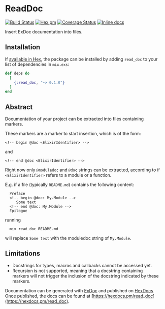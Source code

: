 # ReadDoc

[![Build Status](https://travis-ci.org/RobertDober/read_doc.svg?branch=master)](https://travis-ci.org/RobertDober/read_doc)
[![Hex.pm](https://img.shields.io/hexpm/v/read_doc.svg)](https://hex.pm/packages/read_doc)
[![Coverage Status](https://coveralls.io/repos/RobertDober/read_doc/badge.png)](https://coveralls.io/r/RobertDober/read_doc)
[![Inline docs](http://inch-ci.org/github/RobertDober/read_doc.svg?branch=master)](http://inch-ci.org/github/RobertDober/read_doc)

Insert ExDoc documentation into files.

## Installation

If [available in Hex](https://hex.pm/docs/publish), the package can be installed
by adding `read_doc` to your list of dependencies in `mix.exs`:

```elixir
def deps do
  [
    {:read_doc, "~> 0.1.0"}
  ]
end
```

<!-- begin @doc Tasks.ReadDoc -->
## Abstract

Documentation of your project can be extracted into files containing
markers.

These markers are a marker to start insertion, which is of the form:

    <!-- begin @doc <ElixirIdentifier> -->

and

    <!-- end @doc <ElixirIdentifier> -->

Right now only `@moduledoc`  and `@doc` strings can be extracted, according to
if `<ElixirIdentifier>` refers to a module or a function.

E.g. if a file (typically `README.md`) contains the following content:

      Preface
      <!-- begin @doc: My.Module -->
         Some text
      <!-- end @doc: My.Module -->
      Epilogue


running

      mix read_doc README.md

will replace `Some text`
with the moduledoc string of `My.Module`.

## Limitations

- Docstrings for types, macros and callbacks cannot be accessed yet.
- Recursion is not supported, meaning that a docstring containing markers
  will not trigger the inclusion of the docstring indicated by these markers.
<!-- end @doc Tasks.ReadDoc -->

<!-- begin @doc ReadDoc.Options -->
<!-- end @doc ReadDoc.Options -->

Documentation can be generated with [ExDoc](https://github.com/elixir-lang/ex_doc)
and published on [HexDocs](https://hexdocs.pm). Once published, the docs can
be found at [https://hexdocs.pm/read_doc](https://hexdocs.pm/read_doc).

